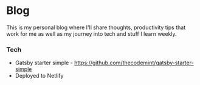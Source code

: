 # Blog

This is my personal blog where I'll share thoughts, productivity tips that work for me as well as my journey into tech and stuff I learn weekly. 

### Tech

- Gatsby starter simple - https://github.com/thecodemint/gatsby-starter-simple
- Deployed to Netlify
